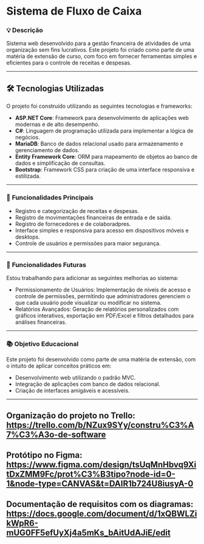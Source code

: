 # Sistema de Fluxo de Caixa

### 💡 **Descrição**
Sistema web desenvolvido para a gestão financeira de atividades de uma organização sem fins lucrativos. Este projeto foi criado como parte de uma matéria de extensão de curso, com foco em fornecer ferramentas simples e eficientes para o controle de receitas e despesas.

---

## 🛠 **Tecnologias Utilizadas**
O projeto foi construído utilizando as seguintes tecnologias e frameworks:

- **ASP.NET Core**: Framework para desenvolvimento de aplicações web modernas e de alto desempenho.
- **C#**: Linguagem de programação utilizada para implementar a lógica de negócios.
- **MariaDB**: Banco de dados relacional usado para armazenamento e gerenciamento de dados.
- **Entity Framework Core**: ORM para mapeamento de objetos ao banco de dados e simplificação de consultas.
- **Bootstrap**: Framework CSS para criação de uma interface responsiva e estilizada.

---

### 🚀 **Funcionalidades Principais**
- Registro e categorização de receitas e despesas.
- Registro de movimentações financeiras de entrada e de saida.
- Registro  de fornecedores e de colaboradpres.
- Interface simples e responsiva para acesso em dispositivos móveis e desktops.
- Controle de usuários e permissões para maior segurança.

---

### 🌟 **Funcionalidades Futuras**
Estou trabalhando para adicionar as seguintes melhorias ao sistema:

- Permissionamento de Usuários: Implementação de níveis de acesso e controle de permissões, permitindo que administradores gerenciem o que cada usuário pode visualizar ou modificar no sistema.
- Relatórios Avançados: Geração de relatórios personalizados com gráficos interativos, exportação em PDF/Excel e filtros detalhados para análises financeiras.

---

### 📚 **Objetivo Educacional**
Este projeto foi desenvolvido como parte de uma matéria de extensão, com o intuito de aplicar conceitos práticos em:
- Desenvolvimento web utilizando o padrão MVC.
- Integração de aplicações com banco de dados relacional.
- Criação de interfaces amigáveis e acessíveis.

---

## Organização do projeto no Trello: https://trello.com/b/NZux9SYy/constru%C3%A7%C3%A3o-de-software
## Protótipo no Figma: https://www.figma.com/design/tsUqMnHbvq9XitDxZMM9Fc/prot%C3%B3tipo?node-id=0-1&node-type=CANVAS&t=DAIR1b724U8iusyA-0
## Documentação de requisitos com os diagramas: https://docs.google.com/document/d/1xQBWLZikWpR6-mUG0FF5efUyXj4a5mKs_bAitUdAJiE/edit 
